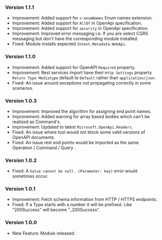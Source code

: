 ### Version 1.1.1

- Improvement: Added support for `x-enumNames` Enum names extension. 
- Improvement: Added support for `AllOf` in OpenApi specification. 
- Improvement: Added support for `security` in OpenApi specification. 
- Improvement: Improved error messaging i.e. If you are select CQRS messaging but don't have the corresponding module installed.
- Fixed: Module installs expected `Intent.Metadata.WebApi`.

### Version 1.1.0

- Improvement: Added support for OpenAPI `Required` property. 
- Improvement: Rest services import have their `Http Settings` property `Return Type Mediatype` default to `Default` rather than `application/json`.
- Fixed: An issue around exceptions not propagating correctly in some scenarios.

### Version 1.0.3

- Improvement: Improved the algorithm for assigning end point names. 
- Improvement: Added warning for array based bodies which can't be realized as Command's. 
- Improvement: Updated to latest `Microsoft.OpenApi.Readers`. 
- Fixed: An issue where tool would not block some valid versions of OpenAPI documents.
- Fixed: An issue rest end points would be imported as the same Operation / Command / Query .

### Version 1.0.2

- Fixed: A `Value cannot be null. (Parameter: key)` error would sometimes occur.

### Version 1.0.1

- Improvement: Fetch schema information from HTTP / HTTPS endpoints.
- Fixed: If a Type starts with a number it will be prefixed. Like "200Success" will become "_200Success".

### Version 1.0.0

- New Feature: Module released.